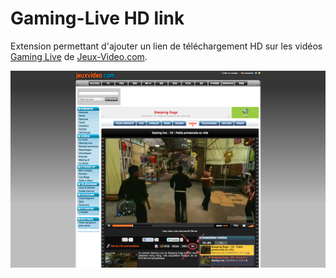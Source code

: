 Gaming-Live HD link
===================

Extension permettant d'ajouter un lien de téléchargement HD sur les vidéos [Gaming Live](http://www.jeuxvideo.com/gaming-live/) de [Jeux-Video.com](http://www.jeuxvideo.com/).

![Lien de téléchargement HD à côté du lien standard](capture.png "Gaming Live sur Jeux-Video.com")
